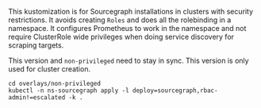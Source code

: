 This kustomization is for Sourcegraph installations in clusters with security restrictions.
It avoids creating `Roles` and does all the rolebinding in a namespace. It configures Prometheus to work in the namespace
and not require ClusterRole wide privileges when doing service discovery for scraping targets.

This version and `non-privileged` need to stay in sync. This version is only used for cluster creation.

```shell script
cd overlays/non-privileged
kubectl -n ns-sourcegraph apply -l deploy=sourcegraph,rbac-admin!=escalated -k .
```
